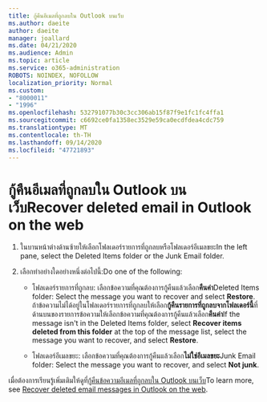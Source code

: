```yaml
---
title: กู้คืนอีเมลที่ถูกลบใน Outlook บนเว็บ
ms.author: daeite
author: daeite
manager: joallard
ms.date: 04/21/2020
ms.audience: Admin
ms.topic: article
ms.service: o365-administration
ROBOTS: NOINDEX, NOFOLLOW
localization_priority: Normal
ms.custom:
- "8000011"
- "1996"
ms.openlocfilehash: 532791077b30c3cc306ab15f87f9e1fc1fc4ffa1
ms.sourcegitcommit: c6692ce0fa1358ec3529e59ca0ecdfdea4cdc759
ms.translationtype: MT
ms.contentlocale: th-TH
ms.lasthandoff: 09/14/2020
ms.locfileid: "47721893"
---
```

# <a name="recover-deleted-email-in-outlook-on-the-web"></a><span data-ttu-id="81c17-102">กู้คืนอีเมลที่ถูกลบใน Outlook บนเว็บ</span><span class="sxs-lookup"><span data-stu-id="81c17-102">Recover deleted email in Outlook on the web</span></span>

1. <span data-ttu-id="81c17-103">ในบานหน้าต่างด้านซ้ายให้เลือกโฟลเดอร์รายการที่ถูกลบหรือโฟลเดอร์อีเมลขยะ</span><span class="sxs-lookup"><span data-stu-id="81c17-103">In the left pane, select the Deleted Items folder or the Junk Email folder.</span></span>

2. <span data-ttu-id="81c17-104">เลือกทำอย่างใดอย่างหนึ่งต่อไปนี้:</span><span class="sxs-lookup"><span data-stu-id="81c17-104">Do one of the following:</span></span>

    - <span data-ttu-id="81c17-105">โฟลเดอร์รายการที่ถูกลบ: เลือกข้อความที่คุณต้องการกู้คืนแล้วเลือก**คืนค่า**</span><span class="sxs-lookup"><span data-stu-id="81c17-105">Deleted Items folder: Select the message you want to recover and select **Restore**.</span></span> <span data-ttu-id="81c17-106">ถ้าข้อความไม่ได้อยู่ในโฟลเดอร์รายการที่ถูกลบให้เลือก**กู้คืนรายการที่ถูกลบจากโฟลเดอร์นี้**ที่ด้านบนของรายการข้อความให้เลือกข้อความที่คุณต้องการกู้คืนแล้วเลือก**คืนค่า**</span><span class="sxs-lookup"><span data-stu-id="81c17-106">If the message isn't in the Deleted Items folder, select **Recover items deleted from this folder** at the top of the message list, select the message you want to recover, and select **Restore**.</span></span>

    - <span data-ttu-id="81c17-107">โฟลเดอร์อีเมลขยะ: เลือกข้อความที่คุณต้องการกู้คืนแล้วเลือก**ไม่ใช่อีเมลขยะ**</span><span class="sxs-lookup"><span data-stu-id="81c17-107">Junk Email folder: Select the message you want to recover, and select **Not junk**.</span></span>

<span data-ttu-id="81c17-108">เมื่อต้องการเรียนรู้เพิ่มเติมให้ดูที่[กู้คืนข้อความอีเมลที่ถูกลบใน Outlook บนเว็บ](https://support.office.com/article/a8ca78ac-4721-4066-95dd-571842e9fb11)</span><span class="sxs-lookup"><span data-stu-id="81c17-108">To learn more, see [Recover deleted email messages in Outlook on the web](https://support.office.com/article/a8ca78ac-4721-4066-95dd-571842e9fb11).</span></span>